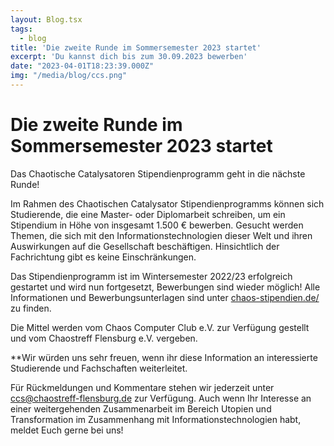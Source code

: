 ```yaml
---
layout: Blog.tsx
tags:
  - blog
title: 'Die zweite Runde im Sommersemester 2023 startet'
excerpt: 'Du kannst dich bis zum 30.09.2023 bewerben'
date: "2023-04-01T18:23:39.000Z"
img: "/media/blog/ccs.png"
---
```


# Die zweite Runde im Sommersemester 2023 startet

Das Chaotische Catalysatoren Stipendienprogramm geht in die nächste Runde!

Im Rahmen des Chaotischen Catalysator Stipendienprogramms können sich Studierende, die eine Master- oder Diplomarbeit schreiben, um ein Stipendium in Höhe von insgesamt 1.500 € bewerben. Gesucht werden Themen, die sich mit den Informationstechnologien dieser Welt und ihren Auswirkungen auf die Gesellschaft beschäftigen. Hinsichtlich der Fachrichtung gibt es keine Einschränkungen.

Das Stipendienprogramm ist im Wintersemester 2022/23 erfolgreich gestartet und wird nun fortgesetzt, Bewerbungen sind wieder möglich!
Alle Informationen und Bewerbungsunterlagen sind unter [chaos-stipendien.de/](https://chaos-stipendien.de/) zu finden.

Die Mittel werden vom Chaos Computer Club e.V. zur Verfügung gestellt und vom Chaostreff Flensburg e.V. vergeben.

**Wir würden uns sehr freuen, wenn ihr diese Information an interessierte Studierende und Fachschaften weiterleitet.

Für Rückmeldungen und Kommentare stehen wir jederzeit unter ccs@chaostreff-flensburg.de zur Verfügung. Auch wenn Ihr Interesse an einer weitergehenden Zusammenarbeit im Bereich Utopien und Transformation im Zusammenhang mit Informationstechnologien habt, meldet Euch gerne bei uns!
